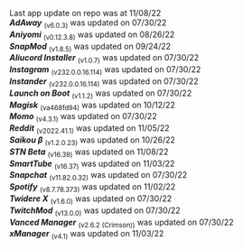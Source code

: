 Last app update on repo was at 11/08/22   
***AdAway*** <sub>(v6.0.3)</sub> was updated on 07/30/22   
***Aniyomi*** <sub>(v0.12.3.8)</sub> was updated on 08/26/22   
***SnapMod*** <sub>(v1.8.5)</sub> was updated on 09/24/22   
***Aliucord Installer*** <sub>(v1.0.7)</sub> was updated on 07/30/22   
***Instagram*** <sub>(v232.0.0.16.114)</sub> was updated on 07/30/22   
***Instander*** <sub>(v232.0.0.16.114)</sub> was updated on 07/30/22   
***Launch on Boot*** <sub>(v1.1.2)</sub> was updated on 07/30/22   
***Magisk*** <sub>(va468fd94)</sub> was updated on 10/12/22   
***Momo*** <sub>(v4.3.1)</sub> was updated on 07/30/22   
***Reddit*** <sub>(v2022.41.1)</sub> was updated on 11/05/22   
***Saikou β*** <sub>(v1.2.0.23)</sub> was updated on 10/26/22   
***STN Beta*** <sub>(v16.39)</sub> was updated on 11/08/22   
***SmartTube*** <sub>(v16.37)</sub> was updated on 11/03/22   
***Snapchat*** <sub>(v11.82.0.32)</sub> was updated on 07/30/22   
***Spotify*** <sub>(v8.7.78.373)</sub> was updated on 11/02/22   
***Twidere X*** <sub>(v1.6.0)</sub> was updated on 07/30/22   
***TwitchMod*** <sub>(v13.0.0)</sub> was updated on 07/30/22   
***Vanced Manager*** <sub>(v2.6.2 (Crimson))</sub> was updated on 07/30/22   
***xManager*** <sub>(v4.1)</sub> was updated on 11/03/22   
